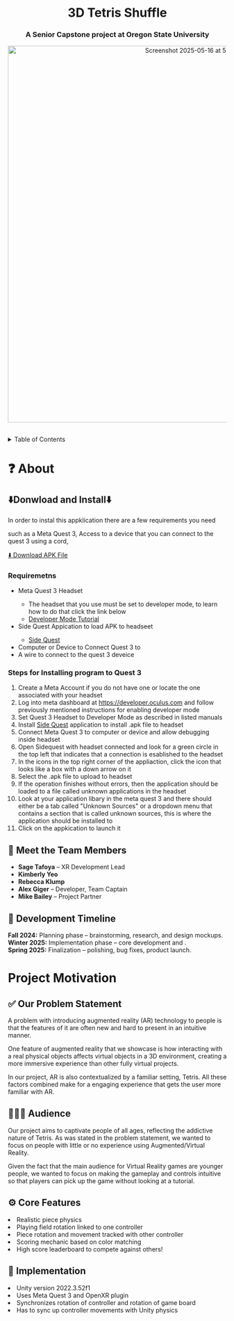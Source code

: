 <div align="center">
<h1>
  3D Tetris Shuffle
</h1>
<h3 align="center">
  A Senior Capstone project at Oregon State University

</h3>
  
<img width="866" alt="Screenshot 2025-05-16 at 5 18 23 PM" src="https://github.com/user-attachments/assets/325aa74f-9bae-43c4-94b2-020f80a33602" />

</div>
<!-- Insert team photo -->

## 

<details padding=10px>
  <summary>Table of Contents</summary>
  <ol>
    <li>
      <a>About The Project</a>
      <ul>
        <li><a>Team Members</a></li>
        <li><a>Development Timeline</a></li>
      </ul>
    </li>
    <li>
      <a>Project Motivation</a>
    </li>
    <li><a>Development and Technology Used</a></li>
    <li><a>Installation and Dependencies</a></li>
    <li><a>Contact</a></li>
  </ol>
</details>

<h1>❓ About</h1>

<h2>⬇️Donwload and Install⬇️</h2>
<p>In order to instal this appklication there are a few requirements you need</p> 
such as a Meta Quest 3, Access to a device that you can connect to the quest 3 using a cord, </p>

[⬇️ Download APK File](https://github.com/mts-cocopuff/CS.002-3D-Tetris/tree/main/BuiltAPKversions/TetrisShuffle1.0.apk)

<h3>Requiremetns</h3>
<p><p>
<ul>
  <li>Meta Quest 3 Headset</li>
  <ul>
    <li>The headset that you use must be set to developer mode, to learn how to do that click the link below</li>
    <li><a href="https://medium.com/sidequestvr/how-to-turn-on-developer-mode-for-the-quest-3-509244ccd386">Developer Mode Tutorial</a></li>
  </ul>
  <li>Side Quest Appication to load APK to headseet</li>
   <ul>
    <li><a href="https://sidequestvr.com/">Side Quest</a></li>
  </ul>
  <li>Computer or Device to Connect Quest 3 to</li>
  <li>A wire to connect to the quest 3 deveice</li>
</ul>




<h3>Steps for Installing program to Quest 3</h3>
<p></p>
<ol>
  <li>Create a Meta Account if you do not have one or locate the one associated with your headset</li>
  <li>Log into meta dashboard at <a href="https://developer.oculus.com/manage/organizations/149461441410610/">https://developer.oculus.com</a> and follow previously mentioned instructions for enabling developer mode</li>
  <li>Set Quest 3 Headset to Developer Mode as described in listed manuals</li>
  <li>Install  <a href="https://sidequestvr.com/">Side Quest</a> application to install .apk file to headset</li>
  <li>Connect Meta Quest 3 to computer or device and allow debugging inside headset</li>
  <li>Open Sidequest with headset connected and look for a green circle in the top left that indicates that a connection is esablished to the headset</li>
  <li>In the icons in the top right corner of the appliaction, click the icon that looks like a box with a down arrow on it</li>
  <li>Select the .apk file to upload to headset </li>
  <li>If the operation finishes without errors, then the application should be loaded to a file called unknown applications in the headset</li>
  <li>Look at your application libary in the meta quest 3 and there should either be a tab called "Unknown Sources" or a dropdown menu that contains a section that is called unknown sources, this is where the application should be installed to</li>
  <li>Click on the appkication to launch it</li>
  
  
</ol>


  
<h2>👥 Meet the Team Members</h2>
<ul>
  <li><strong>Sage Tafoya</strong> – XR Development Lead</li>
  <li><strong>Kimberly Yeo</strong></li>
  <li><strong>Rebecca Klump</strong></li>
  <li><strong>Alex Giger</strong> – Developer, Team Captain</li>
  <li><strong>Mike Bailey</strong> – Project Partner</li>
</ul>


<h2>📅 Development Timeline</h2>
<ul style="list-style: none; padding-left: 0;">
  <li><strong> Fall 2024:</strong> Planning phase – brainstorming, research, and design mockups.</li>
  <li><strong> Winter 2025:</strong> Implementation phase – core development and .</li>
  <li><strong> Spring 2025:</strong> Finalization – polishing, bug fixes, product launch.</li>
</ul>

<h1>Project Motivation</h1>

<h2>✅ Our Problem Statement</h1>
<p>
  A problem with introducing augmented reality (AR) technology to people is that the features of it are often new and hard to present in an intuitive manner.

  One feature of augmented reality that we showcase is how interacting with a real physical objects affects virtual objects in a 3D environment, creating a more immersive experience than other fully virtual projects.

  In our project, AR is also contextualized by a familiar setting, Tetris. All these factors combined make for a engaging experience that gets the user more familiar with AR.
</p>

<h2>🧑‍🧑‍🧒 Audience</h2>
<p>
  Our project aims to captivate people of all ages, reflecting the addictive nature of Tetris. As was stated in the problem statement, we wanted to focus on people with little or no experience using Augmented/Virtual Reality.

  Given the fact that the main audience for Virtual Reality games are younger people, we wanted to focus on making the gameplay and controls intuitive so that players can pick up the game without looking at a tutorial.
</p>

<h2>⚙️ Core Features</h2>
<li>Realistic piece physics</li>
<li>Playing field rotation linked to one controller</li>
<li>Piece rotation and movement tracked with other controller</li>
<li>Scoring mechanic based on color matching</li>
<li>High score leaderboard to compete against others!</li>

<h2>🔌 Implementation</h2>
<li>Unity version 2022.3.52f1</li>
<li>Uses Meta Quest 3 and OpenXR plugin</li>
<li>Synchronizes rotation of controller and rotation of game board</li>
<li>Has to sync up controller movements with Unity physics</li>

